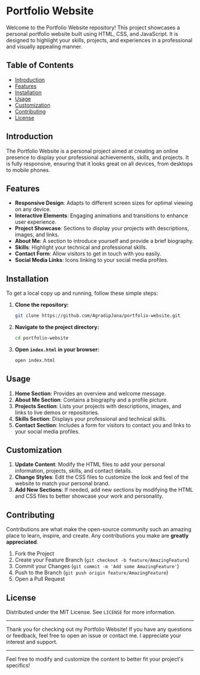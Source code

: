 # Portfolio Website

Welcome to the Portfolio Website repository! This project showcases a personal portfolio website built using HTML, CSS, and JavaScript. It is designed to highlight your skills, projects, and experiences in a professional and visually appealing manner.

## Table of Contents

- [Introduction](#introduction)
- [Features](#features)
- [Installation](#installation)
- [Usage](#usage)
- [Customization](#customization)
- [Contributing](#contributing)
- [License](#license)

## Introduction

The Portfolio Website is a personal project aimed at creating an online presence to display your professional achievements, skills, and projects. It is fully responsive, ensuring that it looks great on all devices, from desktops to mobile phones.

## Features

- **Responsive Design**: Adapts to different screen sizes for optimal viewing on any device.
- **Interactive Elements**: Engaging animations and transitions to enhance user experience.
- **Project Showcase**: Sections to display your projects with descriptions, images, and links.
- **About Me**: A section to introduce yourself and provide a brief biography.
- **Skills**: Highlight your technical and professional skills.
- **Contact Form**: Allow visitors to get in touch with you easily.
- **Social Media Links**: Icons linking to your social media profiles.

## Installation

To get a local copy up and running, follow these simple steps:

1. **Clone the repository:**
   ```sh
   git clone https://github.com/AgradipJana/portfolio-website.git
   ```
2. **Navigate to the project directory:**
   ```sh
   cd portfolio-website
   ```
3. **Open `index.html` in your browser:**
   ```sh
   open index.html
   ```

## Usage

1. **Home Section**: Provides an overview and welcome message.
2. **About Me Section**: Contains a biography and a profile picture.
3. **Projects Section**: Lists your projects with descriptions, images, and links to live demos or repositories.
4. **Skills Section**: Displays your professional and technical skills.
5. **Contact Section**: Includes a form for visitors to contact you and links to your social media profiles.

## Customization

1. **Update Content**: Modify the HTML files to add your personal information, projects, skills, and contact details.
2. **Change Styles**: Edit the CSS files to customize the look and feel of the website to match your personal brand.
3. **Add New Sections**: If needed, add new sections by modifying the HTML and CSS files to better showcase your work and personality.

## Contributing

Contributions are what make the open-source community such an amazing place to learn, inspire, and create. Any contributions you make are **greatly appreciated**.

1. Fork the Project
2. Create your Feature Branch (`git checkout -b feature/AmazingFeature`)
3. Commit your Changes (`git commit -m 'Add some AmazingFeature'`)
4. Push to the Branch (`git push origin feature/AmazingFeature`)
5. Open a Pull Request

## License

Distributed under the MIT License. See `LICENSE` for more information.

---

Thank you for checking out my Portfolio Website! If you have any questions or feedback, feel free to open an issue or contact me. I appreciate your interest and support.

---

Feel free to modify and customize the content to better fit your project's specifics!
